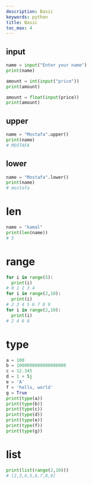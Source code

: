 ```yaml
---
description: Basic
keywords: python
title: Basic
toc_max: 4
---
```


## input

```py
name = input("Enter your name")
print(name)
```

```py
amount = int(input("price"))
print(amount)
```

```py
amount = float(input(price))
print(amount)
```

## upper

```py
name = "Mostafa".upper()
print(name)
# MOSTAFA
```

## lower

```py
name = "Mostafa".lower()
print(name)
# mostafa
```

# len

```py
name = "kamal"
print(len(name))
# 5
```

# range

```py
for i in range(5):
  print(i)
# 0 1 2 3 4
for i in range(2,10):
  print(i)
# 2 3 4 5 6 7 8 9
for i in range(2,10):
  print(i)
# 2 4 6 8
```

# type

```py
a = 100
b = 1000000000000000000
c = 12.345
d = 1 + 5j
e = 'A'
f = 'hello, world'
g = True
print(type(a))
print(type(b))
print(type(c))
print(type(d))
print(type(e))
print(type(f))
print(type(g))
```

# list

```py
print(list(range(2,10)))
# [2,3,4,5,6,7,8,9]
```
